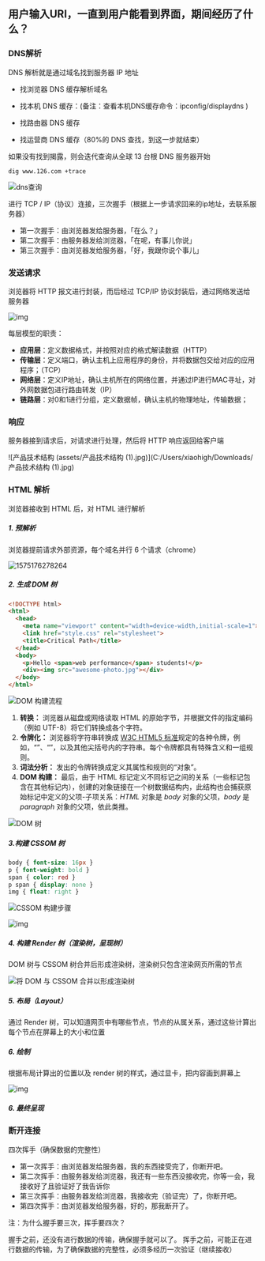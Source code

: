 ## 用户输入URl，一直到用户能看到界面，期间经历了什么？



### DNS解析

DNS 解析就是通过域名找到服务器 IP 地址

* 找浏览器 DNS 缓存解析域名

* 找本机 DNS 缓存：(备注：查看本机DNS缓存命令：ipconfig/displaydns )

* 找路由器 DNS 缓存

* 找运营商 DNS 缓存（80%的 DNS 查找，到这一步就结束）

如果没有找到揭露，则会迭代查询从全球 13 台根 DNS 服务器开始
```shell script
dig www.126.com +trace
```

![dns查询](assets/dns查询.jpg)

进行 TCP / IP（协议）连接，三次握手（根据上一步请求回来的ip地址，去联系服务器）

* 第一次握手：由浏览器发给服务器，「在么？」
* 第二次握手：由服务器发给浏览器，「在呢，有事儿你说」
* 第三次握手：由浏览器发给服务器，「好，我跟你说个事儿」



### 发送请求

浏览器将 HTTP 报文进行封装，而后经过 TCP/IP 协议封装后，通过网络发送给服务器

![img](assets/849589-20170628002845914-1085185628.png)

每层模型的职责：

- **应用层**：定义数据格式，并按照对应的格式解读数据（HTTP）
- **传输层**：定义端口，确认主机上应用程序的身份，并将数据包交给对应的应用程序；（TCP）
- **网络层**：定义IP地址，确认主机所在的网络位置，并通过IP进行MAC寻址，对外网数据包进行路由转发（IP）
- **链路层**：对0和1进行分组，定义数据帧，确认主机的物理地址，传输数据；



### 响应

服务器接到请求后，对请求进行处理，然后将 HTTP 响应返回给客户端

![产品技术结构 (assets/产品技术结构 (1).jpg)](C:/Users/xiaohigh/Downloads/产品技术结构 (1).jpg)

### HTML 解析 

浏览器接收到 HTML 后，对 HTML 进行解析

##### 1.  预解析

浏览器提前请求外部资源，每个域名并行 6 个请求（chrome）

![1575176278264](assets/1575176278264.png)

##### 2. 生成 DOM 树

```html
<!DOCTYPE html>
<html>
  <head>
    <meta name="viewport" content="width=device-width,initial-scale=1">
    <link href="style.css" rel="stylesheet">
    <title>Critical Path</title>
  </head>
  <body>
    <p>Hello <span>web performance</span> students!</p>
    <div><img src="awesome-photo.jpg"></div>
  </body>
</html>
```
![DOM 构建流程](assets/full-process.png)


1. **转换：** 浏览器从磁盘或网络读取 HTML 的原始字节，并根据文件的指定编码（例如 UTF-8）将它们转换成各个字符。
2. **令牌化：** 浏览器将字符串转换成 [W3C HTML5 标准](http://www.w3.org/TR/html5/)规定的各种令牌，例如，“<html>”、“<body>”，以及其他尖括号内的字符串。每个令牌都具有特殊含义和一组规则。
3. **词法分析：** 发出的令牌转换成定义其属性和规则的“对象”。
4. **DOM 构建：** 最后，由于 HTML 标记定义不同标记之间的关系（一些标记包含在其他标记内），创建的对象链接在一个树数据结构内，此结构也会捕获原始标记中定义的父项-子项关系：*HTML* 对象是 *body* 对象的父项，*body* 是 *paragraph* 对象的父项，依此类推。

![DOM 树](assets/dom-tree.png)

##### 3.构建 CSSOM 树

```css
body { font-size: 16px }
p { font-weight: bold }
span { color: red }
p span { display: none }
img { float: right }
```

![CSSOM 构建步骤](assets/cssom-construction.png)

![img](assets/cssom-tree.png)





##### 4. 构建 Render 树（渲染树，呈现树）

DOM 树与 CSSOM 树合并后形成渲染树，渲染树只包含渲染网页所需的节点

![将 DOM 与 CSSOM 合并以形成渲染树](assets/render-tree-construction.png)



##### 5.  布局（Layout）

通过 Render 树，可以知道网页中有哪些节点，节点的从属关系，通过这些计算出每个节点在屏幕上的大小和位置



##### 6.  绘制

根据布局计算出的位置以及 render 树的样式，通过显卡，把内容画到屏幕上



![img](assets/1028513-20180530154313816-1498972038.png)

##### 6. 最终呈现 





### 断开连接

四次挥手（确保数据的完整性）

* 第一次挥手：由浏览器发给服务器，我的东西接受完了，你断开吧。
* 第二次挥手：由服务器发给浏览器，我还有一些东西没接收完，你等一会，我接收好了且验证好了我告诉你
* 第三次挥手：由服务器发给浏览器，我接收完（验证完）了，你断开吧。
* 第四次挥手：由浏览器发给服务器，好的，那我断开了。

注：为什么握手要三次，挥手要四次？

握手之前，还没有进行数据的传输，确保握手就可以了。
挥手之前，可能正在进行数据的传输，为了确保数据的完整性，必须多经历一次验证（继续接收）

  
